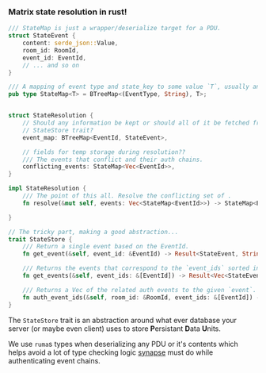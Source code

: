 ### Matrix state resolution in rust!

```rust
/// StateMap is just a wrapper/deserialize target for a PDU.
struct StateEvent {
    content: serde_json::Value,
    room_id: RoomId,
    event_id: EventId,
    // ... and so on
}

/// A mapping of event type and state_key to some value `T`, usually an `EventId`.
pub type StateMap<T> = BTreeMap<(EventType, String), T>;


struct StateResolution {
    // Should any information be kept or should all of it be fetched from the
    // StateStore trait?
    event_map: BTreeMap<EventId, StateEvent>,

    // fields for temp storage during resolution??
    /// The events that conflict and their auth chains.
    conflicting_events: StateMap<Vec<EventId>>,
}

impl StateResolution {
    /// The point of this all. Resolve the conflicting set of .
    fn resolve(&mut self, events: Vec<StateMap<EventId>>) -> StateMap<EventId> { }

}

// The tricky part, making a good abstraction...
trait StateStore {
    /// Return a single event based on the EventId.
    fn get_event(&self, event_id: &EventId) -> Result<StateEvent, String>;

    /// Returns the events that correspond to the `event_ids` sorted in the same order.
    fn get_events(&self, event_ids: &[EventId]) -> Result<Vec<StateEvent>, String>;

    /// Returns a Vec of the related auth events to the given `event`.
    fn auth_event_ids(&self, room_id: &RoomId, event_ids: &[EventId]) -> Result<Vec<EventId>, String>;
}

```



The `StateStore` trait is an abstraction around what ever database your server (or maybe even client) uses to store __P__[]()ersistant __D__[]()ata __U__[]()nits.

We use `ruma`s types when deserializing any PDU or it's contents which helps avoid a lot of type checking logic [synapse](https://github.com/matrix-org/synapse) must do while authenticating event chains.